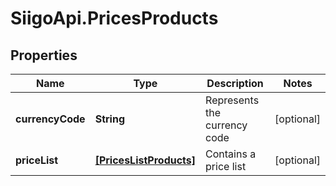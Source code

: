 # SiigoApi.PricesProducts

## Properties

Name | Type | Description | Notes
------------ | ------------- | ------------- | -------------
**currencyCode** | **String** | Represents the currency code | [optional] 
**priceList** | [**[PricesListProducts]**](PricesListProducts.md) | Contains a price list | [optional] 



